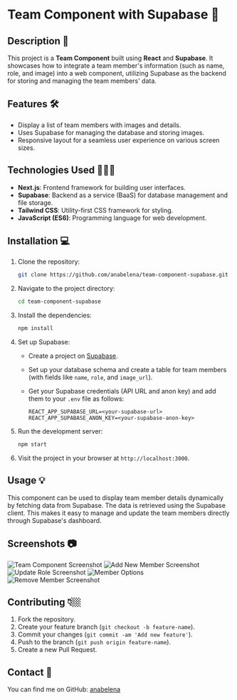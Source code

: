 # Team Component with Supabase 🚀

## Description 📝

This project is a **Team Component** built using **React** and **Supabase**. It showcases how to integrate a team member's information (such as name, role, and image) into a web component, utilizing Supabase as the backend for storing and managing the team members' data.

## Features 🛠️

- Display a list of team members with images and details.
- Uses Supabase for managing the database and storing images.
- Responsive layout for a seamless user experience on various screen sizes.

## Technologies Used 👩🏻‍💻

- **Next.js**: Frontend framework for building user interfaces.
- **Supabase**: Backend as a service (BaaS) for database management and file storage.
- **Tailwind CSS**: Utility-first CSS framework for styling.
- **JavaScript (ES6)**: Programming language for web development.

## Installation 💻

1. Clone the repository:

   ```bash
   git clone https://github.com/anabelena/team-component-supabase.git
   ```

2. Navigate to the project directory:

   ```bash
   cd team-component-supabase
   ```

3. Install the dependencies:

   ```bash
   npm install
   ```

4. Set up Supabase:

   - Create a project on [Supabase](https://supabase.com/).
   - Set up your database schema and create a table for team members (with fields like `name`, `role`, and `image_url`).
   - Get your Supabase credentials (API URL and anon key) and add them to your `.env` file as follows:

     ```env
     REACT_APP_SUPABASE_URL=<your-supabase-url>
     REACT_APP_SUPABASE_ANON_KEY=<your-supabase-anon-key>
     ```

5. Run the development server:

   ```bash
   npm start
   ```

6. Visit the project in your browser at `http://localhost:3000`.

## Usage 💡

This component can be used to display team member details dynamically by fetching data from Supabase. The data is retrieved using the Supabase client. This makes it easy to manage and update the team members directly through Supabase's dashboard.

## Screenshots 📷

![Team Component Screenshot](https://smfyqeommefnkigxyivb.supabase.co/storage/v1/object/public/team-screenshots//team_home.png)
![Add New Member Screenshot](https://smfyqeommefnkigxyivb.supabase.co/storage/v1/object/public/team-screenshots//team_add_member.png)
![Update Role Screenshot](https://smfyqeommefnkigxyivb.supabase.co/storage/v1/object/public/team-screenshots//team_member_options.png)
![Member Options](https://smfyqeommefnkigxyivb.supabase.co/storage/v1/object/public/team-screenshots//team_options.png)
![Remove Member Screenshot](https://smfyqeommefnkigxyivb.supabase.co/storage/v1/object/public/team-screenshots//team_remove_member.png)

## Contributing 👇🏼

1. Fork the repository.
2. Create your feature branch (`git checkout -b feature-name`).
3. Commit your changes (`git commit -am 'Add new feature'`).
4. Push to the branch (`git push origin feature-name`).
5. Create a new Pull Request.

## Contact 📧

You can find me on GitHub: [anabelena](https://github.com/anabelena)
